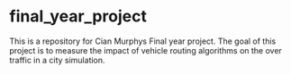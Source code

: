 # final_year_project
This is a repository for Cian Murphys Final year project. The goal of this project is to measure the impact of vehicle routing algorithms on the over traffic in a city simulation.
